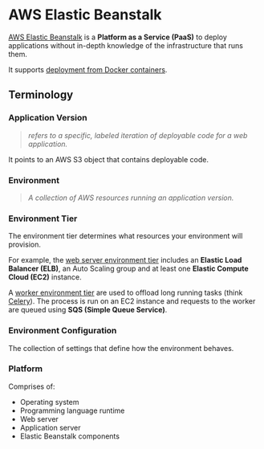 # AWS Elastic Beanstalk

[AWS Elastic Beanstalk](https://docs.aws.amazon.com/elastic-beanstalk/index.html) is a **Platform as a Service (PaaS)** to deploy applications without in-depth knowledge of the infrastructure that runs them.

It supports [deployment from Docker containers](https://docs.aws.amazon.com/elasticbeanstalk/latest/dg/create_deploy_docker.html).

## Terminology

### Application Version
> *refers to a specific, labeled iteration of deployable code for a web application.*

It points to an AWS S3 object that contains deployable code.

### Environment
> *A collection of AWS resources running an application version.*

### Environment Tier
The environment tier determines what resources your environment will provision.

For example, the [web server environment tier](https://docs.aws.amazon.com/elasticbeanstalk/latest/dg/concepts-webserver.html) includes an **Elastic Load Balancer (ELB)**, an Auto Scaling group and at least one **Elastic Compute Cloud (EC2)** instance.

A [worker environment tier](https://docs.aws.amazon.com/elasticbeanstalk/latest/dg/using-features-managing-env-tiers.html) are used to offload long running tasks (think [Celery](https://docs.celeryq.dev/en/stable/getting-started/introduction.html)). The process is run on an EC2 instance and requests to the worker are queued using **SQS (Simple Queue Service)**.

### Environment Configuration

The collection of settings that define how the environment behaves.

### Platform

Comprises of:
- Operating system
- Programming language runtime
- Web server
- Application server
- Elastic Beanstalk components


